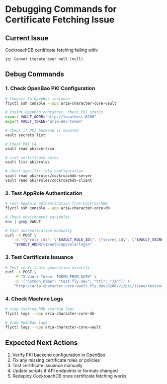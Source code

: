 # Debugging Commands for Certificate Fetching Issue

## Current Issue
CockroachDB certificate fetching failing with:
```
jq: Cannot iterate over null (null)
```

## Debug Commands

### 1. Check OpenBao PKI Configuration
```bash
# Connect to OpenBao instance
flyctl ssh console --app aria-character-core-vault

# Inside OpenBao container, check PKI status
export VAULT_ADDR="http://localhost:8200"
export VAULT_TOKEN="aria-dev-token"

# Check if PKI backend is mounted
vault secrets list

# Check PKI CA
vault read pki/cert/ca

# List certificate roles
vault list pki/roles

# Check specific role configuration
vault read pki/roles/cockroachdb-server
vault read pki/roles/cockroachdb-client
```

### 2. Test AppRole Authentication
```bash
# Test AppRole authentication from CockroachDB
flyctl ssh console --app aria-character-core-db

# Check environment variables
env | grep VAULT

# Test authentication manually
curl -X POST \
    -d "{\"role_id\": \"$VAULT_ROLE_ID\", \"secret_id\": \"$VAULT_SECRET_ID\"}" \
    "$VAULT_ADDR/v1/auth/approle/login"
```

### 3. Test Certificate Issuance
```bash
# Test certificate generation directly
curl -X POST \
    -H "X-Vault-Token: TOKEN_FROM_AUTH" \
    -d '{"common_name": "test.fly.dev", "ttl": "72h"}' \
    "http://aria-character-core-vault.fly.dev:8200/v1/pki/issue/cockroachdb-server"
```

### 4. Check Machine Logs
```bash
# View CockroachDB startup logs
flyctl logs --app aria-character-core-db

# View OpenBao logs
flyctl logs --app aria-character-core-vault
```

## Expected Next Actions

1. Verify PKI backend configuration in OpenBao
2. Fix any missing certificate roles or policies
3. Test certificate issuance manually
4. Update scripts if API endpoints or formats changed
5. Redeploy CockroachDB once certificate fetching works
